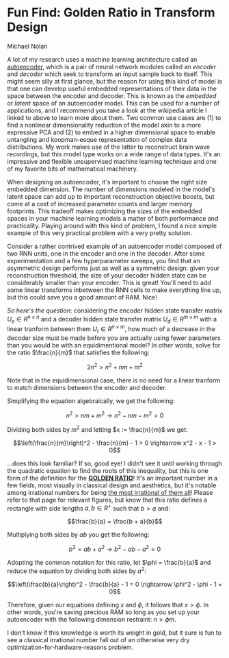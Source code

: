 # Fun Find: Golden Ratio in Transform Design

Michael Nolan

A lot of my research uses a machine learning architecture called an [autoencoder](https://en.wikipedia.org/wiki/Autoencoder), which is a pair of neural network modules called an *encoder* and *decoder* which seek to transform an input sample back to itself. This might seem silly at first glance, but the reason for using this kind of model is that one can develop useful embedded representations of their data in the space between the encoder and decoder. This is known as the *embedded* or *latent* space of an autoencoder model. This can be used for a number of applications, and I recommend you take a look at the wikipedia article I linked to above to learn more about them. Two common use cases are (1) to find a nonlinear dimensionality reduction of the model akin to a more expressive PCA and (2) to embed in a higher dimensional space to enable untangling and koopman-esque representation of complex data distributions. My work makes use of the latter to reconstruct brain wave recordings, but this model type works on a wide range of data types. It's an impressive and flexible unsupervised machine learning technique and one of my favorite bits of mathematical machinery.

When designing an autoencoder, it's important to choose the right size embedded dimension. The number of dimensions modeled in the model's latent space can add up to important reconstruction objective boosts, but come at a cost of increased parameter counts and larger memory footprints. This tradeoff makes optimizing the sizes of the embedded spaces in your machine learning models a matter of both performance and practicality. Playing around with this kind of problem, I found a nice simple example of this very practical problem with a very pretty solution.

Consider a rather contrived example of an autoencoder model composed of two RNN units, one in the encoder and one in the decoder. After some experimentation and a few hyperparameter sweeps, you find that an asymmetric design performs just as well as a symmetric design: given your reconstruction threshold, the size of your decoder hidden state can be considerably smaller than your encoder. This is great! You'll need to add some linear transforms inbetween the RNN cells to make everything line up, but this could save you a good amount of RAM. Nice!

*So here's the question*: considering the encoder hidden state transfer matrix $U_e \in R^{n\times n}$ and a decoder hidden state transfer matrix $U_d \in R^{m\times m}$ with a linear tranform between them $U_t \in R^{n \times m}$, how much of a decrease in the decoder size must be made before you are actually using fewer parameters than you would be with an equidimentional model? In other words, solve for the ratio $\frac{n}{m}$ that satisfies the following:

$$2n^2 > n^2 + n m + m^2$$

Note that in the equidimensional case, there is no need for a linear tranform to match dimensions between the encoder and decoder.

Simplifying the equation algebraically, we get the following:

$$n^2 > n m + m^2 \rightarrow n^2 - nm - m^2 > 0$$

Dividing both sides by $m^2$ and letting $x := \frac{n}{m}$ we get:

$$\left(\frac{n}{m}\right)^2 - \frac{n}{m} - 1 > 0 \rightarrow x^2 - x - 1 > 0$$

...does this look familiar? If so, good eye! I didn't see it until working through the quadratic equation to find the roots of this inequality, but this is one form of the definition for the [**GOLDEN RATIO**](https://en.wikipedia.org/wiki/Golden_ratio)! It's an important number in a few fields, most visually in classical design and aesthetics, but it's notable among irrational numbers for being [the most irrational of them all](http://www.ams.org/publicoutreach/feature-column/fcarc-irrational4)! Please refer to that page for relevant figures, but know that this ratio defines a rectangle with side lengths $a, b \in R^+$ such that $b > a$ and:

$$\frac{b}{a} = \frac{b + a}{b}$$

Multiplying both sides by $a b$ you get the following:

$$b^2 = a b + a^2 \rightarrow b^2 - a b - a^2 = 0$$

Adopting the common notation for this ratio, let $\phi = \frac{b}{a}$ and reduce the equation by dividing both sides by $a^2$:

$$\left(\frac{b}{a}\right)^2 - \frac{b}{a} - 1 = 0 \rightarrow \phi^2 - \phi - 1 = 0$$

Therefore, given our equations defining $x$ and $\phi$, it follows that $x > \phi$. In other words, you're saving precious RAM so long as you set up your autoencoder with the following dimension restraint: $n > \phi m$.

I don't know if this knowledge is worth its weight in gold, but it sure is fun to see a classical irrational number fall out of an otherwise very dry optimization-for-hardware-reasons problem.
